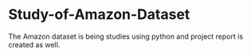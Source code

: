 # Study-of-Amazon-Dataset
The Amazon dataset is being studies using python and project report is created as well.
